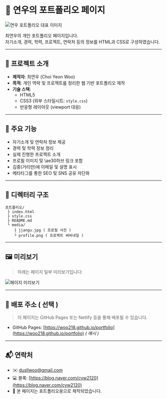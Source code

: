 # 💼 연우의 포트폴리오 페이지

![연우 포트폴리오 대표 이미지](./media/profile.png)

최연우의 개인 포트폴리오 페이지입니다.  
자기소개, 경력, 학력, 프로젝트, 연락처 등의 정보를 HTML과 CSS로 구성하였습니다.

---

## 📝 프로젝트 소개

- **제작자**: 최연우 (Choi Yeon Woo)
- **목적**: 개인 역략 및 프로젝트를 정리한 웹 기반 포트폴리오 제작
- **기술 스택**:  
  - HTML5  
  - CSS3 (외부 스타일시트: `style.css`)  
  - 반응형 레이아웃 (viewport 대응)

---

## 🔗 주요 기능

- 자기소개 및 연락처 정보 제공
- 경력 및 학력 정보 정리
- 실제 진행한 프로젝트 소개
- 프로필 이미지 및 \ae30하브 링크 포함
- 김중(거리만)에 이메일 및 설명 표시
- 메타타그를 통한 SEO 및 SNS 공유 차단화

---

## 📁 디렉터리 구조

```
포트폴리오/
 ├ index.html
 ├ style.css
 ├ README.md
 └ media/
    ├ jjangu.jpg ( 프로필 사진 )
    └ profile.png ( 프로젝트 써버내일 )
```

---

## 🖼 미리보기

> 아래는 페이지 일부 미리보기입니다:

![페이지 미리보기](./media/profile.png)

---

## 🚀 배포 주소 ( 선택 )

> 이 페이지는 GitHub Pages 또는 Netlify 등을 통해 배포될 수 있습니다.

- GitHub Pages: [https://woo218.github.io/portfolio](https://woo218.github.io/portfolio) _( 예시 )_

---

## 📬 연락처

- ✉️ dusllwoo@gmail.com
- 💻 블록: [https://blog.naver.com/cyw2120](https://blog.naver.com/cyw2120)
- 📌 본 페이지는 포트폴리오용으로 제작되었습니다.

